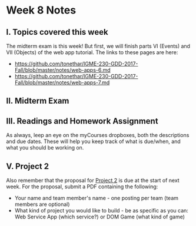 # Week 8 Notes

## I. Topics covered this week
The midterm exam is this week! 
But first, we will finish parts VI (Events) and VII (Objects) of the web app tutorial. The links to these pages are here:

- https://github.com/tonethar/IGME-230-GDD-2017-Fall/blob/master/notes/web-apps-6.md
- https://github.com/tonethar/IGME-230-GDD-2017-Fall/blob/master/notes/web-apps-7.md

## II. Midterm Exam

## III. Readings and Homework Assignment
As always, leep an eye on the myCourses dropboxes, both the descriptions and due dates. These will help you keep track of what is due/when, and what you should be working on.

## V. Project 2
Also remember that the proposal for [Project 2](../projects/project2.md) is due at the start of next week. For the proposal, submit a PDF containing the following:

- Your name and team member's name - one posting per team (team members are optional)
- What kind of project you would like to build - be as specific as you can: Web Service App (which service?) or DOM Game (what kind of game)
